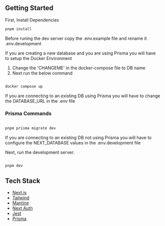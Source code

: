 ## Getting Started

First, Install Dependencies

```bash
pnpm install

```

Before runing the dev server copy the .env.example file and rename it .env.development

If you are creating a new database and you are using Prisma you will have to setup the Docker Environment

1. Change the 'CHANGEME' in the docker-compose file to DB name
2. Next run the below command

```bash

docker compose up

```

If you are connecting to an existing DB using Prisma you will have to change the DATABASE_URL in the .env file

### Prisma Commands

```bash

pnpm prisma migrate dev

```

If you are connecting to an existing DB not using Prisma you will have to configure the NEXT_DATABASE values in the .env.development file

Next, run the development server:

```bash

pnpm dev

```

## Tech Stack

- [Next.js](https://nextjs.org/)
- [Tailwind](https://tailwindcss.com/)
- [Mantine](https://mantine.dev/)
- [Next Auth](https://next-auth.js.org/)
- [Jest](https://jestjs.io/)
- [Prisma](https://www.prisma.io/)
